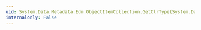 ```yaml
---
uid: System.Data.Metadata.Edm.ObjectItemCollection.GetClrType(System.Data.Metadata.Edm.EnumType)
internalonly: False
---
```

